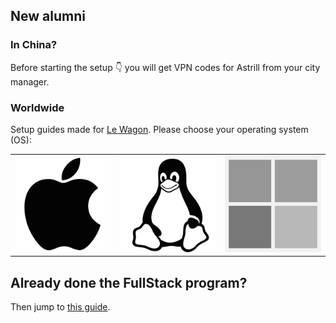 ## New alumni

### In China?

Before starting the setup :point_down: you will get VPN codes for Astrill from your city manager.

### Worldwide

Setup guides made for [Le Wagon](https://www.lewagon.com). Please choose your operating system (OS):

<table>
  <tr>
    <td>
      <a href="OSX.md">
        <img src="images/apple.png" alt="OSX" />
      </a>
    </td>
    <td>
      <a href="UBUNTU.md">
        <img src="images/linux.png" alt="Ubuntu" />
      </a>
    </td>
    <td>
      <a href="WINDOWS.md">
        <img src="images/windows.png" alt="Windows">
      </a>
    </td>
  </tr>
</table>

## Already done the FullStack program?

Then jump to [this guide](second-setup/OSX.md).
